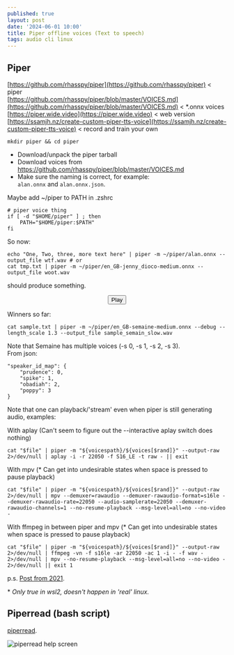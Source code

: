 ```yaml
---
published: true
layout: post
date: '2024-06-01 10:00'
title: Piper offline voices (Text to speech)
tags: audio cli linux 
---
```

## Piper

[https://github.com/rhasspy/piper](https://github.com/rhasspy/piper) < piper  
[https://github.com/rhasspy/piper/blob/master/VOICES.md](https://github.com/rhasspy/piper/blob/master/VOICES.md) < *.onnx voices  
[https://piper.wide.video](https://piper.wide.video) < web version  
[https://ssamjh.nz/create-custom-piper-tts-voice](https://ssamjh.nz/create-custom-piper-tts-voice) < record and train your own

    mkdir piper && cd piper
    
- Download/unpack the piper tarball
- Download voices from https://github.com/rhasspy/piper/blob/master/VOICES.md
- Make sure the naming is correct, for example:  
`alan.onnx` and `alan.onnx.json`.

Maybe add ~/piper to PATH in .zshrc

    # piper voice thing
    if [ -d "$HOME/piper" ] ; then
        PATH="$HOME/piper:$PATH"
    fi

So now:

    echo "One, Two, three, more text here" | piper -m ~/piper/alan.onnx --output_file wtf.wav # or
    cat tmp.txt | piper -m ~/piper/en_GB-jenny_dioco-medium.onnx --output_file woot.wav

should produce something.

<!-- main wavesurfer.js lib -->
<script src="https://cdnjs.cloudflare.com/ajax/libs/wavesurfer.js/1.2.3/wavesurfer.min.js"></script>

<div id="waveform"></div>

<div style="text-align: center">
  <button class="btn btn-primary" onclick="wavesurfer.playPause()">
    <i class="glyphicon glyphicon-play"></i>
    Play
  </button>

</div>

<script>
var wavesurfer = WaveSurfer.create({
  container: '#waveform',
  waveColor: 'black',
  progressColor: 'white'
});

wavesurfer.load('/audio/neumann.opus');

</script>

Winners so far:

    cat sample.txt | piper -m ~/piper/en_GB-semaine-medium.onnx --debug --length_scale 1.3 --output_file sample_semain_slow.wav

Note that Semaine has multiple voices (-s 0, -s 1, -s 2, -s 3).  
From json:

    "speaker_id_map": {
        "prudence": 0,
        "spike": 1,
        "obadiah": 2,
        "poppy": 3
    }

Note that one can playback/'stream' even when piper is still generating audio, examples:

With aplay (Can't seem to figure out the --interactive aplay switch does nothing)

    cat "$file" | piper -m "${voicespath}/${voices[$rand]}" --output-raw  2>/dev/null | aplay -i -r 22050 -f S16_LE -t raw - || exit

With mpv (* Can get into undesirable states when space is pressed to pause playback)

    cat "$file" | piper -m "${voicespath}/${voices[$rand]}" --output-raw 2>/dev/null | mpv --demuxer=rawaudio --demuxer-rawaudio-format=s16le --demuxer-rawaudio-rate=22050 --audio-samplerate=22050 --demuxer-rawaudio-channels=1 --no-resume-playback --msg-level=all=no --no-video -

With ffmpeg in between piper and mpv (* Can get into undesirable states when space is pressed to pause playback)

    cat "$file" | piper -m "${voicespath}/${voices[$rand]}" --output-raw 2>/dev/null | ffmpeg -vn -f s16le -ar 22050 -ac 1 -i - -f wav - 2>/dev/null | mpv --no-resume-playback --msg-level=all=no --no-video - 2>/dev/null || exit 1


p.s. [Post from 2021](/2021/05/26/Text-to-speech/).

\* _Only true in wsl2, doesn't happen in 'real' linux._

## Piperread (bash script)

[piperread](https://raw.githubusercontent.com/brontosaurusrex/bucentaur/master/.experiments/bin/piperread).

![piperread help screen](https://images2.imgbox.com/10/b5/b4QMbPbc_o.png)
